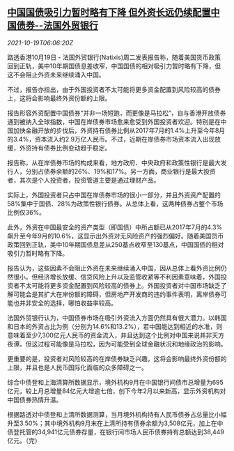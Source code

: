 <!--1634625063000-->
[中国国债吸引力暂时略有下降 但外资长远仍续配置中国债券--法国外贸银行](https://cn.reuters.com/article/natixia-china-treasury-bond-1019-idCNKBS2H90F3)
------

<div><i>2021-10-19T06:06:20Z</i></div><p>路透香港10月19日 - 法国外贸银行(Natixis)周二发表报告称，随着美国货币政策回到正轨，美中10年期国债息差收窄，中国国债的相对吸引力暂时略有下降，但这不会阻止外资未来继续涌入中国。</p><p>不过，报告亦指出，由于外国投资者不太可能将更多资金配置到风险较高的债券上，这将会影响最终外资份额的上限。</p><p>报告形容外资配置中国债券“并非一场短跑，而更像是马拉松”，自与香港开放债券通到被纳入全球指数，中国在岸债券市场愈来愈受到外国投资者欢迎。特别是在中国加快金融开放的步伐后，外资持有债券比例从2017年7月的1.4%上升至今年8月的3.4%，资本流入约2.9万亿人民币。不过，近期在岸债券市场资本流入出现放缓，外资持有债券比例变动趋于稳定。</p><p>报告称，从在岸债券市场的构成来看，地方政府、中央政府和政策性银行是最大发行人，分别占债券余额的26%、19%和17%。另一方面，商业银行是最大投资者，其次是个人投资者，投资管道主要是通过理财产品。</p><p>实际上，外国投资者只占中国在岸债券市场的很小一部分，并且外资资产配置的58%集中于国债、28%为政策性银行债券。从总体上看，这两种债券占整个市场比例仅36%。</p><p>此外，外资在中国最安全的资产类型（即国债）中所占额已从2017年7月的4.3%飙升至今年9月的10.6%，这显示出外资对无风险资产的强烈偏好。随着美国货币政策回到正轨，美中10年期国债息差从250基点收窄至130基点，中国国债的相对吸引力暂时略有下降。</p><p>报告认为，这些因素不会阻止外资在未来继续涌入中国，因从总体上看外资比例仍然很小。但经济增长放缓、信贷风险上升以及监管收紧等不利因素意味着，外国投资者不太可能将更多资金配置到风险较高的债券上。外国投资者对中国市场缺乏了解可能会是其扩大在岸份额的障碍，但房地产开发商的违约事件表明，离岸债券可能也并非安全的选择，哪怕收益率较高。</p><p>法国外贸银行认为，中国债券市场在吸引外资流入方面仍然具有很大潜力。以韩国和日本的外资占比为例（分别为14.6%和13.2%），若中国能达到相近的水准，则意味着至少7,300亿元人民币的资金流入，并且达到这个比例对中国来说并非天方夜谭。但这过程可能像是马拉松，因为可能受到全球金融状况和地缘政治的影响。</p><p>更重要的是，投资者对风险较高的在岸债券缺乏兴趣，这将会影响最终外资份额的上限，并且也是人民币国际化面临的众多障碍之一。</p><p>综合中债登和上海清算所数据显示，境外机构9月在中国银行间债市总增量为695亿元，较上月总增量84亿元大增逾七倍，创下今年2月以来新高，显示外资机构对中国债券热情升温。</p><p>根据路透对中债登和上清所数据测算，当月境外机构持有人民币债券占总量比小幅升至3.50%；其中境外机构9月末在上清所持有债券余额为3,508亿元，加上在中债登托管的34,941亿元债券存量，在银行间市场人民币债券持有总额达到38,449亿元。（完）</p>
